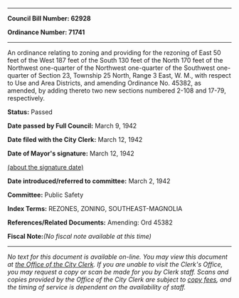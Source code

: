 

********

**Council Bill Number: 62928**
   
**Ordinance Number: 71741**
********

 An ordinance relating to zoning and providing for the rezoning of East 50 feet of the West 187 feet of the South 130 feet of the North 170 feet of the Northwest one-quarter of the Northwest one-quarter of the Southwest one-quarter of Section 23, Township 25 North, Range 3 East, W. M., with respect to Use and Area Districts, and amending Ordinance No. 45382, as amended, by adding thereto two new sections numbered 2-108 and 17-79, respectively.

**Status:** Passed
   
**Date passed by Full Council:** March 9, 1942
   
**Date filed with the City Clerk:** March 12, 1942
   
**Date of Mayor's signature:** March 12, 1942
   
[(about the signature date)](/~public/approvaldate.htm)
   
   
   
**Date introduced/referred to committee:** March 2, 1942
   
**Committee:** Public Safety
   
   
**Index Terms:** REZONES, ZONING, SOUTHEAST-MAGNOLIA

**References/Related Documents:** Amending: Ord 45382

**Fiscal Note:**_(No fiscal note available at this time)_
********

_No text for this document is available on-line. You may view this document at [the Office of the City Clerk](http://www.seattle.gov/leg/clerk/contactUs.htm). If you are unable to visit the Clerk's Office, you may request a copy or scan be made for you by Clerk staff. Scans and copies provided by the Office of the City Clerk are subject to [copy fees](http://clerk.seattle.gov/~public/clerkfees.htm), and the timing of service is dependent on the availability of staff._

